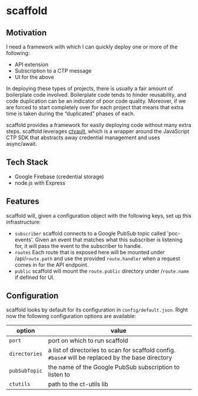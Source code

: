 # scaffold
## Motivation
I need a framework with which I can quickly deploy one or more of the following:

* API extension
* Subscription to a CTP message
* UI for the above

In deploying these types of projects, there is usually a fair amount of boilerplate code involved.  Boilerplate code tends to hinder reusability, and code duplication can be an indicator of poor code quality.  Moreover, if we are forced to start completely over for each project that means that extra time is taken during the “duplicated” phases of each.

scaffold provides a framework for easily deploying code without many extra steps. scaffold leverages [ctvault](https://github.com/dlilly/ctvault), which is a wrapper around the JavaScript CTP SDK that abstracts away credential management and uses async/await.

## Tech Stack

* Google Firebase (credential storage)
* node.js with Express

## Features

scaffold will, given a configuration object with the following keys, set up this infrastructure:

* `subscriber` scaffold connects to a Google PubSub topic called 'poc-events'.  Given an event that matches what this subscriber is listening for, it will pass the event to the subscriber to handle.
* `routes` Each route that is exposed here will be mounted under /api/`route.path` and use the provided `route.handler` when a request comes in for the API endpoint.
* `public` scaffold will mount the `route.public` directory under /`route.name` if defined for UI.

## Configuration

scaffold looks by default for its configuration in `config/default.json`.  Right now the following configuration options are available:

| option        | value         |
| ------------- |---------------|
| `port` | port on which to run scaffold |
| `directories` | a list of directories to scan for scaffold config. `#base#` will be replaced by the base directory |
| `pubSubTopic` | the name of the Google PubSub subscription to listen to |
| `ctutils` | path to the ct-utils lib |
